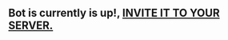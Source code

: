 ## Bot is currently is up!, [INVITE IT TO YOUR SERVER.](https://discord.com/api/oauth2/authorize?client_id=821129463462625300&permissions=318528&scope=bot)
